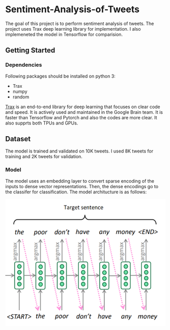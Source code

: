 # Sentiment-Analysis-of-Tweets

The goal of this project is to perform sentiment analysis of tweets. The project uses Trax deep learning library for implementation. I also implemeneted the model in Tensorflow for comparision. 


## Getting Started

### Dependencies

Following packages should be installed on python 3:

- Trax
- numpy
- random

<a href="https://github.com/google/trax" target="_blank">Trax</a> is an end-to-end library for deep learning that focuses on clear code and speed. It is actively used and maintained in the Google Brain team. It is faster than Tensorflow and Pytorch and also the codes are more clear. It also supprts both TPUs and GPUs.


## Dataset

The model is trained and validated on 10K tweets. I used 8K tweets for training and 2K tweets for validation.


### Model

The model uses an embedding layer to convert sparse encoding of the inputs to dense vector representations. Then, the dense encodings go to the classifer for classification. The model architucture is as follows:


![Alt Text](https://github.com/saeedkhaki92/text-generation-Trax/blob/main/pic1.png)

